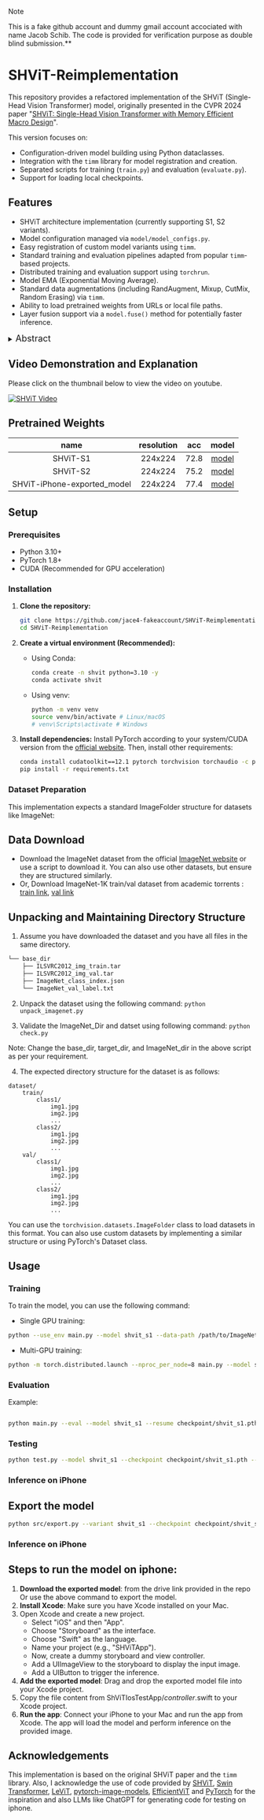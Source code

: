 > [!NOTE]
> This is a fake github account and dummy gmail account accociated with name Jacob Schib. The code is provided for verification purpose as double blind submission.\*\*

# SHViT-Reimplementation

This repository provides a refactored implementation of the SHViT (Single-Head Vision Transformer) model, originally presented in the CVPR 2024 paper "[SHViT: Single-Head Vision Transformer with Memory Efficient Macro Design](https://arxiv.org/abs/2311.11315)".

This version focuses on:

- Configuration-driven model building using Python dataclasses.
- Integration with the `timm` library for model registration and creation.
- Separated scripts for training (`train.py`) and evaluation (`evaluate.py`).
- Support for loading local checkpoints.

## Features

- SHViT architecture implementation (currently supporting S1, S2 variants).
- Model configuration managed via `model/model_configs.py`.
- Easy registration of custom model variants using `timm`.
- Standard training and evaluation pipelines adapted from popular `timm`-based projects.
- Distributed training and evaluation support using `torchrun`.
- Model EMA (Exponential Moving Average).
- Standard data augmentations (including RandAugment, Mixup, CutMix, Random Erasing) via `timm`.
- Ability to load pretrained weights from URLs or local file paths.
- Layer fusion support via a `model.fuse()` method for potentially faster inference.

<details>
  <summary>
  <font size="+1">Abstract</font>
  </summary>
 High computational costs remain a significant barrier to deploying Vision Transformers (ViTs) in resource-constrained applications. This paper investigates the Single-Head Vision Transformer (SHViT) , an architecture designed for efficiency through a macro-level convolutional stem and a micro-level partial Single-Head Self-Attention (SHSA) mechanism. We present a reimplementation and analysis of the SHViT-S1 and S2 variants. While our implementation successfully replicates the original parameter counts, benchmarking on ImageNet-1k revealed significant discrepancies compared to the original report; our SHViT-S1 achieved 69.6\% Top-1 accuracy with approximately 11k images/sec throughput on an NVIDIA RTX 3060, notably lower than the originally published accuracy and differing significantly in calculated FLOPs. Enhancements explored included the addition of a token pruning method. Furthermore, sensitivity analysis on the SHSA partial ratio and an ablation study on the convolutional stem depth provided insights generally supporting the rationale behind these specific design choices. This work offers a practical baseline on accessible hardware, a critical analysis highlighting performance replication challenges, and insights into SHViT's design trade-offs.
</details>

## Video Demonstration and Explanation

Please click on the thumbnail below to view the video on youtube.

[![SHViT Video](assets/shvit_picture.png)](https://youtu.be/WtfPZht9YxA)

## Pretrained Weights

|            name             | resolution | acc  |                                             model                                              |
| :-------------------------: | :--------: | :--: | :--------------------------------------------------------------------------------------------: |
|          SHViT-S1           |  224x224   | 72.8 | [model](https://drive.google.com/file/d/11CdlRZO3rA9vDkZ0U0TYC7ilFOELSTCq/view?usp=drive_link) |
|          SHViT-S2           |  224x224   | 75.2 | [model](https://drive.google.com/file/d/11Dux0vK3puFgn-49IXxg6WsK_RZmA5XQ/view?usp=drive_link) |
| SHViT-iPhone-exported_model |  224x224   | 77.4 | [model](https://drive.google.com/drive/folders/1nmeeAJaGw7gnOTMT2x2c2jGlMiFE5Xym?usp=sharing)  |

## Setup

### Prerequisites

- Python 3.10+
- PyTorch 1.8+
- CUDA (Recommended for GPU acceleration)

### Installation

1.  **Clone the repository:**

    ```bash
    git clone https://github.com/jace4-fakeaccount/SHViT-Reimplementation.git
    cd SHViT-Reimplementation
    ```

2.  **Create a virtual environment (Recommended):**

    - Using Conda:
      ```bash
      conda create -n shvit python=3.10 -y
      conda activate shvit
      ```
    - Using venv:
      ```bash
      python -m venv venv
      source venv/bin/activate # Linux/macOS
      # venv\Scripts\activate # Windows
      ```

3.  **Install dependencies:**
    Install PyTorch according to your system/CUDA version from the [official website](https://pytorch.org/). Then, install other requirements:
    ```bash
    conda install cudatoolkit==12.1 pytorch torchvision torchaudio -c pytorch
    pip install -r requirements.txt
    ```

### Dataset Preparation

This implementation expects a standard ImageFolder structure for datasets like ImageNet:

## Data Download

- Download the ImageNet dataset from the official [ImageNet website](http://www.image-net.org/download-images) or use a script to download it. You can also use other datasets, but ensure they are structured similarly.
- Or, Download ImageNet-1K train/val dataset from academic torrents : [train link](https://academictorrents.com/details/a306397ccf9c2ead27155983c254227c0fd938e2), [val link](https://academictorrents.com/details/5d6d0df7ed81efd49ca99ea4737e0ae5e3a5f2e5)

## Unpacking and Maintaining Directory Structure

1. Assume you have downloaded the dataset and you have all files in the same directory.

```bash
└── base_dir
    ├── ILSVRC2012_img_train.tar
    ├── ILSVRC2012_img_val.tar
    ├── ImageNet_class_index.json
    └── ImageNet_val_label.txt
```

2. Unpack the dataset using the following command: `python unpack_imagenet.py `

3. Validate the ImageNet_Dir and datset using following command: `python check.py`

Note: Change the base_dir, target_dir, and ImageNet_dir in the above script as per your requirement.

4. The expected directory structure for the dataset is as follows:

```
dataset/
    train/
        class1/
            img1.jpg
            img2.jpg
            ...
        class2/
            img1.jpg
            img2.jpg
            ...
    val/
        class1/
            img1.jpg
            img2.jpg
            ...
        class2/
            img1.jpg
            img2.jpg
            ...
```

You can use the `torchvision.datasets.ImageFolder` class to load datasets in this format.
You can also use custom datasets by implementing a similar structure or using PyTorch's Dataset class.

## Usage

### Training

To train the model, you can use the following command:

- Single GPU training:

```bash
python --use_env main.py --model shvit_s1 --data-path /path/to/ImageNet --dist-eval --weight-decay 0.025
```

- Multi-GPU training:

```bash
python -m torch.distributed.launch --nproc_per_node=8 main.py --model shvit_s1 --data-path /path/to/ImageNet --dist-eval --weight-decay 0.025
```

### Evaluation

Example:

```bash

python main.py --eval --model shvit_s1 --resume checkpoint/shvit_s1.pth --data-path /path/to/ImageNet --input-size 256
```

### Testing

```bash
python test.py --model shvit_s1 --checkpoint checkpoint/shvit_s1.pth --image-path data/<image>.jpg --input-size 256 --download-lables
```

### Inference on iPhone

## Export the model

```bash
python src/export.py --variant shvit_s1 --checkpoint checkpoint/shvit_s1.pth --output-file /path/to/output_model_dir/ --output-device iphone
```

### Inference on iPhone

## Steps to run the model on iphone:

1. **Download the exported model**: from the drive link provided in the repo Or use the above command to export the model.
2. **Install Xcode**: Make sure you have Xcode installed on your Mac.
3. Open Xcode and create a new project.
   - Select "iOS" and then "App".
   - Choose "Storyboard" as the interface.
   - Choose "Swift" as the language.
   - Name your project (e.g., "SHViTApp").
   - Now, create a dummy storyboard and view controller.
   - Add a UIImageView to the storyboard to display the input image.
   - Add a UIButton to trigger the inference.
4. **Add the exported model**: Drag and drop the exported model file into your Xcode project.
5. Copy the file content from ShViTIosTestApp/_controller_.swift to your Xcode project.
6. **Run the app**: Connect your iPhone to your Mac and run the app from Xcode. The app will load the model and perform inference on the provided image.

## Acknowledgements

This implementation is based on the original SHViT paper and the `timm` library.
Also, I acknowledge the use of code provided by [SHViT](https://github.com/ysj9909/SHViT), [Swin Transformer](https://github.com/microsoft/swin-transformer), [LeViT](https://github.com/facebookresearch/LeViT), [pytorch-image-models](https://github.com/rwightman/pytorch-image-models), [EfficientViT](https://github.com/microsoft/Cream/tree/main/EfficientViT) and [PyTorch](https://github.com/pytorch/pytorch) for the inspiration and also LLMs like ChatGPT for generating code for testing on iphone.
